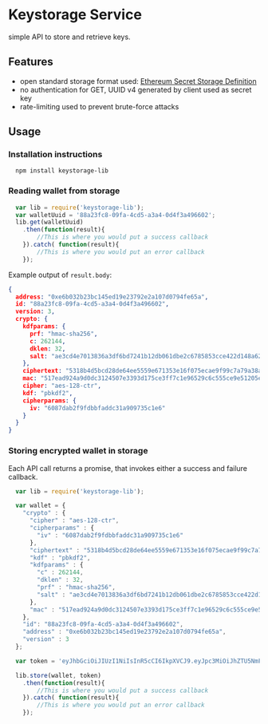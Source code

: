 # Keystorage Service

simple API to store and retrieve keys.

## Features

- open standard storage format used: [Ethereum Secret Storage Definition](https://github.com/ethereum/wiki/wiki/Web3-Secret-Storage-Definition)
- no authentication for GET, UUID v4 generated by client used as secret key
- rate-limiting used to prevent brute-force attacks

## Usage

### Installation instructions

```
  npm install keystorage-lib
```

### Reading wallet from storage


```javascript
  var lib = require('keystorage-lib');
  var walletUuid = '88a23fc8-09fa-4cd5-a3a4-0d4f3a496602';
  lib.get(walletUuid)
    .then(function(result){
        //This is where you would put a success callback
    }).catch( function(result){
        //This is where you would put an error callback
    });

```

Example output of `result.body`:

```JSON
{
  address: "0xe6b032b23bc145ed19e23792e2a107d0794fe65a",
  id: "88a23fc8-09fa-4cd5-a3a4-0d4f3a496602",
  version: 3,
  crypto: {
    kdfparams: {
      prf: "hmac-sha256",
      c: 262144,
      dklen: 32,
      salt: "ae3cd4e7013836a3df6bd7241b12db061dbe2c6785853cce422d148a624ce0bd"
    },
    ciphertext: "5318b4d5bcd28de64ee5559e671353e16f075ecae9f99c7a79a38af5f869aa46",
    mac: "517ead924a9d0dc3124507e3393d175ce3ff7c1e96529c6c555ce9e51205e9b2",
    cipher: "aes-128-ctr",
    kdf: "pbkdf2",
    cipherparams: {
      iv: "6087dab2f9fdbbfaddc31a909735c1e6"
    }
  }
}
```

### Storing encrypted wallet in storage

Each API call returns a promise, that invokes either a success and failure callback.

```javascript
  var lib = require('keystorage-lib');

  var wallet = {
    "crypto" : {
      "cipher" : "aes-128-ctr",
      "cipherparams" : {
        "iv" : "6087dab2f9fdbbfaddc31a909735c1e6"
      },
      "ciphertext" : "5318b4d5bcd28de64ee5559e671353e16f075ecae9f99c7a79a38af5f869aa46",
      "kdf" : "pbkdf2",
      "kdfparams" : {
        "c" : 262144,
        "dklen" : 32,
        "prf" : "hmac-sha256",
        "salt" : "ae3cd4e7013836a3df6bd7241b12db061dbe2c6785853cce422d148a624ce0bd"
      },
      "mac" : "517ead924a9d0dc3124507e3393d175ce3ff7c1e96529c6c555ce9e51205e9b2"
    },
    "id": "88a23fc8-09fa-4cd5-a3a4-0d4f3a496602",
    "address" : "0xe6b032b23bc145ed19e23792e2a107d0794fe65a",
    "version" : 3
  };

  var token = 'eyJhbGciOiJIUzI1NiIsInR5cCI6IkpXVCJ9.eyJpc3MiOiJhZTU5NmFlOC00NjVjLTRkMWEtOWE4MC1mOTJlY2QyNDE2MzUiLCJzdWIiOiJzdG9yYWdlIiwianRpIjoiMTIzNCIsImF1ZCI6ImFtYmlzYWZlIiwiZXhwIjoxNDYxNzkxMDI2MDQyfQ.IJdbUMCN7O8LOHNY0H19pGFMmw3GBaDtybh-3BllM_g';

  lib.store(wallet, token)
    .then(function(result){
        //This is where you would put a success callback
    }).catch( function(result){
        //This is where you would put an error callback
    });
```

